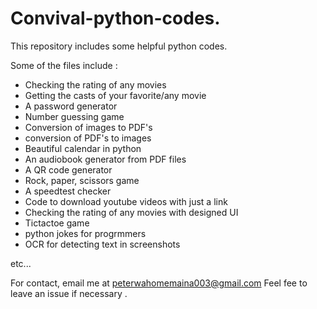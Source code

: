 # Convival-python-codes.
This repository includes some helpful python codes. 

Some of the files include :
- Checking the rating of any movies
- Getting the casts of your favorite/any movie
- A password generator 
- Number guessing game
- Conversion of images to PDF's
- conversion of PDF's to images
- Beautiful calendar in python
- An audiobook generator from PDF files
- A QR code generator
- Rock, paper, scissors game
- A speedtest checker
- Code to download youtube videos with just a link
- Checking the rating of any movies with designed UI
- Tictactoe game
- python jokes for progrmmers
- OCR for detecting text in screenshots
  
etc...



For contact, email me at peterwahomemaina003@gmail.com 
Feel fee to leave an issue if necessary .
